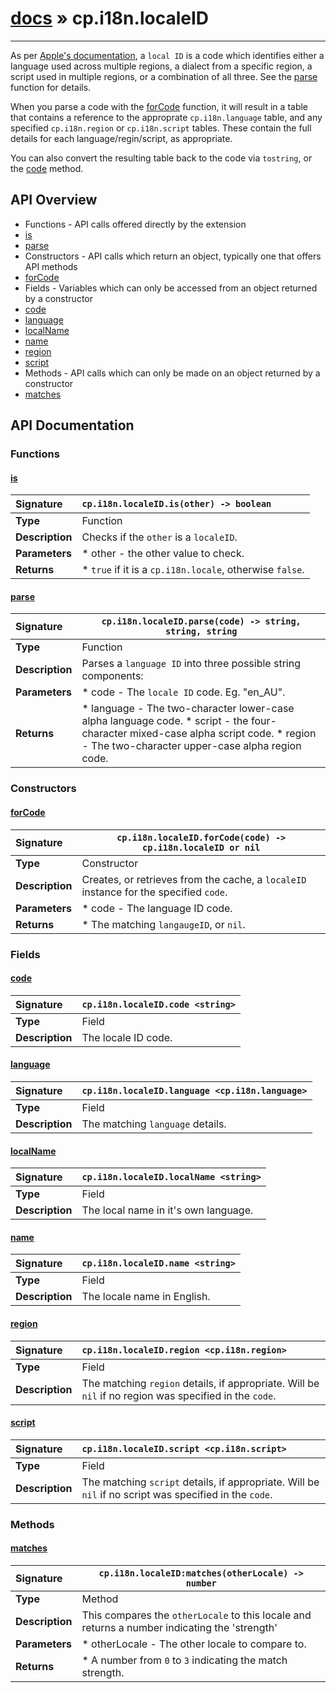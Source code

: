 # [docs](index.md) » cp.i18n.localeID
---

As per [Apple's documentation](https://developer.apple.com/library/content/documentation/MacOSX/Conceptual/BPInternational/LanguageandLocaleIDs/LanguageandLocaleIDs.html#//apple_ref/doc/uid/10000171i-CH15-SW6),
a `local ID` is a code which identifies either a language used across multiple regions,
a dialect from a specific region, a script used in multiple regions, or a combination of all three.
See the [parse](#parse) function for details.

When you parse a code with the [forCode](#forCode) function, it will result in a table that contains a
reference to the approprate `cp.i18n.language` table, and any specified `cp.i18n.region`
or `cp.i18n.script` tables. These contain the full details for each language/regin/script, as appropriate.

You can also convert the resulting table back to the code via `tostring`, or the [code](#code) method.

## API Overview
* Functions - API calls offered directly by the extension
 * [is](#is)
 * [parse](#parse)
* Constructors - API calls which return an object, typically one that offers API methods
 * [forCode](#forcode)
* Fields - Variables which can only be accessed from an object returned by a constructor
 * [code](#code)
 * [language](#language)
 * [localName](#localname)
 * [name](#name)
 * [region](#region)
 * [script](#script)
* Methods - API calls which can only be made on an object returned by a constructor
 * [matches](#matches)

## API Documentation

### Functions

#### [is](#is)
| <span style="float: left;">**Signature**</span> | <span style="float: left;">`cp.i18n.localeID.is(other) -> boolean` </span>                                                          |
| -----------------------------------------------------|---------------------------------------------------------------------------------------------------------|
| **Type**                                             | Function                                                                                         |
| **Description**                                      | Checks if the `other` is a `localeID`.                                                                                         |
| **Parameters**                                       |  * other     - the other value to check.                                       |
| **Returns**                                          |  * `true` if it is a `cp.i18n.locale`, otherwise `false`.                                                |

#### [parse](#parse)
| <span style="float: left;">**Signature**</span> | <span style="float: left;">`cp.i18n.localeID.parse(code) -> string, string, string` </span>                                                          |
| -----------------------------------------------------|---------------------------------------------------------------------------------------------------------|
| **Type**                                             | Function                                                                                         |
| **Description**                                      | Parses a `language ID` into three possible string components:                                                                                         |
| **Parameters**                                       |  * code      - The `locale ID` code. Eg. "en_AU".                                       |
| **Returns**                                          |  * language  - The two-character lower-case alpha language code. * script    - the four-character mixed-case alpha script code. * region    - The two-character upper-case alpha region code.                                                |

### Constructors

#### [forCode](#forcode)
| <span style="float: left;">**Signature**</span> | <span style="float: left;">`cp.i18n.localeID.forCode(code) -> cp.i18n.localeID or nil` </span>                                                          |
| -----------------------------------------------------|---------------------------------------------------------------------------------------------------------|
| **Type**                                             | Constructor                                                                                         |
| **Description**                                      | Creates, or retrieves from the cache, a `localeID` instance for the specified `code`.                                                                                         |
| **Parameters**                                       |  * code      - The language ID code.                                       |
| **Returns**                                          |  * The matching `langaugeID`, or `nil`.                                                |

### Fields

#### [code](#code)
| <span style="float: left;">**Signature**</span> | <span style="float: left;">`cp.i18n.localeID.code <string>` </span>                                                          |
| -----------------------------------------------------|---------------------------------------------------------------------------------------------------------|
| **Type**                                             | Field                                                                                         |
| **Description**                                      | The locale ID code.                                                                                         |

#### [language](#language)
| <span style="float: left;">**Signature**</span> | <span style="float: left;">`cp.i18n.localeID.language <cp.i18n.language>` </span>                                                          |
| -----------------------------------------------------|---------------------------------------------------------------------------------------------------------|
| **Type**                                             | Field                                                                                         |
| **Description**                                      | The matching `language` details.                                                                                         |

#### [localName](#localname)
| <span style="float: left;">**Signature**</span> | <span style="float: left;">`cp.i18n.localeID.localName <string>` </span>                                                          |
| -----------------------------------------------------|---------------------------------------------------------------------------------------------------------|
| **Type**                                             | Field                                                                                         |
| **Description**                                      | The local name in it's own language.                                                                                         |

#### [name](#name)
| <span style="float: left;">**Signature**</span> | <span style="float: left;">`cp.i18n.localeID.name <string>` </span>                                                          |
| -----------------------------------------------------|---------------------------------------------------------------------------------------------------------|
| **Type**                                             | Field                                                                                         |
| **Description**                                      | The locale name in English.                                                                                         |

#### [region](#region)
| <span style="float: left;">**Signature**</span> | <span style="float: left;">`cp.i18n.localeID.region <cp.i18n.region>` </span>                                                          |
| -----------------------------------------------------|---------------------------------------------------------------------------------------------------------|
| **Type**                                             | Field                                                                                         |
| **Description**                                      | The matching `region` details, if appropriate. Will be `nil` if no region was specified in the `code`.                                                                                         |

#### [script](#script)
| <span style="float: left;">**Signature**</span> | <span style="float: left;">`cp.i18n.localeID.script <cp.i18n.script>` </span>                                                          |
| -----------------------------------------------------|---------------------------------------------------------------------------------------------------------|
| **Type**                                             | Field                                                                                         |
| **Description**                                      | The matching `script` details, if appropriate. Will be `nil` if no script was specified in the `code`.                                                                                         |

### Methods

#### [matches](#matches)
| <span style="float: left;">**Signature**</span> | <span style="float: left;">`cp.i18n.localeID:matches(otherLocale) -> number` </span>                                                          |
| -----------------------------------------------------|---------------------------------------------------------------------------------------------------------|
| **Type**                                             | Method                                                                                         |
| **Description**                                      | This compares the `otherLocale` to this locale and returns a number indicating the 'strength'                                                                                         |
| **Parameters**                                       |  * otherLocale       - The other locale to compare to.                                       |
| **Returns**                                          |  * A number from `0` to `3` indicating the match strength.                                                |


